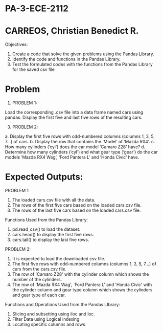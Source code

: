 # PA-3-ECE-2112
# CARREOS, Christian Benedict R.
Objectives:
1. Create a code that solve the given problems using the Pandas Library.
2. Identify the code and functions in the Pandas Library.
3. Test the formulated codes with the functions from the Pandas Library for the saved csv file

# Problem
1. PROBLEM 1:

 Load the corresponding .csv file into a data frame named cars using pandas.
 Display the first five and last five rows of the resulting cars.

3. PROBLEM 2:

a. Display the first five rows with odd-numbered columns (columns 1, 3, 5, 7...) of cars.
b. Display the row that contains the ‘Model’ of ‘Mazda RX4’.
c. How many cylinders (‘cyl’) does the car model ‘Camaro Z28’ have?
d. Determine how many cylinders (‘cyl’) and what gear type (‘gear’) do the car models ‘Mazda RX4
Wag’, ‘Ford Pantera L’ and ‘Honda Civic’ have.


# Expected Outputs:
PROBLEM 1
1. The loaded cars.csv file with all the data.
2. The rows of the first five cars based on the loaded cars.csv file.
3. The rows of the last five cars based on the loaded cars.csv file.

Functions Used from the Pandas Library:
1. pd.read_csv() to load the dataset.
2. cars.head() to display the first five rows.
3. cars.tail() to display the last five rows.
   

PROBLEM 2:
1. It is expected to load the downloaded csv file.
2. The first five rows with odd-numbered columns (columns 1, 3, 5, 7...) of cars from the cars.csv file.
3. The row of 'Camaro Z28' with the cylinder column which shows the number of the cylinders.
4. The row of 'Mazda RX4 Wag', 'Ford Pantera L' and 'Honda Civic' with the cylinder column and gear type column which shows the cylinders and gear type of each car.

Functions and Operations Used from the Pandas LIbrary:
1. Slicing and subsetting using iloc and loc.
2. Filter Data using Logical indexing
3. Locating specific columns and rows.


